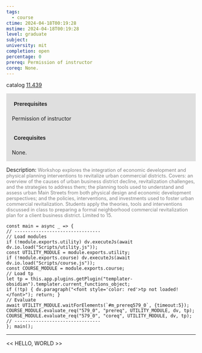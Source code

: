 ```yaml
---
tags:
  - course
ctime: 2024-04-18T00:19:28
mstime: 2024-04-18T00:19:28
level: graduate
subject: 
university: mit
completion: open
percentage: 0
prereq: Permission of instructor
coreq: None.
---
```


catalog [11.439](http://student.mit.edu/catalog/m11c.html#11.439)

<span style="display: block; padding: 15px; background-color: rgb(100, 100, 100, 0.2);"><font id="m_prereq579_0" style="display: block; font-family: Arial, sans-serif; font-weight: bold; padding: 5px">Prerequisites</font><br><span id="prereq579_0">Permission of instructor</span></span>
<span style="display: block; padding: 15px; background-color: rgb(100, 100, 100, 0.2);"><font id="m_coreq579_0" style="display: block; font-family: Arial, sans-serif; font-weight: bold; padding: 5px">Corequisites</font><br><span id="coreq579_0">None.</span></span>

<font style="">Description:</font>
<font style="color: grey; font-size: 0.8rem;">Workshop explores the integration of economic development and physical planning interventions to revitalize urban commercial districts. Covers: an overview of the causes of urban business district decline, revitalization challenges, and the strategies to address them; the planning tools used to understand and assess urban Main Streets from both physical design and economic development perspectives; and the policies, interventions, and investments used to foster urban commercial revitalization. Students apply the theories, tools and interventions discussed in class to preparing a formal neighborhood commercial revitalization plan for a client business district. Limited to 15.</font>

```dataviewjs
const main = async _ => {
// --------------------------------
// Load modules
if (!module.exports.utility) dv.executeJs(await dv.io.load("Scripts/utility.js"));
const UTILITY_MODULE = module.exports.utility;
if (!module.exports.course) dv.executeJs(await dv.io.load("Scripts/course.js"));
const COURSE_MODULE = module.exports.course;
// Load tp
let tp = this.app.plugins.getPlugin("templater-obsidian").templater.current_functions_object;
if (!tp) { dv.paragraph("<font style='color: red'>tp not loaded!</font>"); return; }
// Evaluate
await UTILITY_MODULE.waitForElements(`#m_prereq579_0`, {timeout:5});
COURSE_MODULE.evaluate_req("579_0", "prereq", UTILITY_MODULE, dv, tp);
COURSE_MODULE.evaluate_req("579_0", "coreq", UTILITY_MODULE, dv, tp);
// --------------------------------
}; main();
```

---

<< HELLO, WORLD >>
